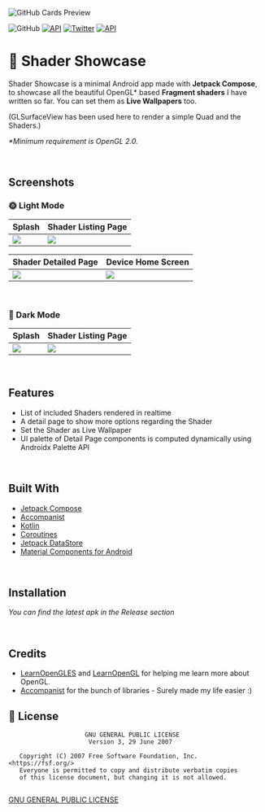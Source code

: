 ![GitHub Cards Preview](https://github.com/thelumiereguy/ShaderShowcaseApp/blob/master/screenshots/banner.png?raw=true)


![GitHub](https://img.shields.io/github/license/thelumiereguy/ShaderShowcaseApp?color=blue&style=for-the-badge) [![API](https://img.shields.io/badge/API-21%2B-orange?style=for-the-badge)](https://android-arsenal.com/api?level=21) [![Twitter](https://img.shields.io/badge/twitter-thelumiereguy-blue?style=for-the-badge)](https://twitter.com/thelumiereguy) [![API](https://img.shields.io/github/v/release/thelumiereguy/ShaderShowcaseApp?logo=android&style=for-the-badge)](https://github.com/thelumiereguy/ShaderShowcaseApp/releases/download/v1.0.0/Shader_Showcase_v1_0_0.apk)



# 🎨 Shader Showcase

Shader Showcase is a minimal Android app made with **Jetpack Compose**, to showcase all the beautiful OpenGL* based **Fragment shaders** I have written so far. You can set them as **Live Wallpapers** too. 

(GLSurfaceView has been used here to render a simple Quad and the Shaders.)

_*Minimum requirement is OpenGL 2.0._

<br />

## Screenshots

### 🌞 Light Mode

|   Splash    | Shader Listing Page 
|---	|---
|  ![](https://github.com/thelumiereguy/ShaderShowcaseApp/blob/master/screenshots/light_splash.png)    |  ![](https://github.com/thelumiereguy/ShaderShowcaseApp/blob/master/screenshots/home_light.png)   

|   Shader Detailed Page |   Device Home Screen |
|---  |---
|   ![](https://github.com/thelumiereguy/ShaderShowcaseApp/blob/master/screenshots/detail_page_expanded.png)  | ![](https://github.com/thelumiereguy/ShaderShowcaseApp/blob/master/screenshots/device_home_wallpaper.png)

<br />

### 🌚 Dark Mode

|   Splash    | Shader Listing Page 
|---	|---
|  ![](https://github.com/thelumiereguy/ShaderShowcaseApp/blob/master/screenshots/dark_splash.png)    |  ![](https://github.com/thelumiereguy/ShaderShowcaseApp/blob/master/screenshots/home_dark.png)   

<br />

## Features
- List of included Shaders rendered in realtime
- A detail page to show more options regarding the Shader
- Set the Shader as Live Wallpaper
- UI palette of Detail Page components is computed dynamically using Androidx Palette API

<br />

## Built With

- [Jetpack Compose](https://developer.android.com/jetpack/compose)
- [Accompanist](https://github.com/google/accompanist)
- [Kotlin](https://kotlinlang.org/)
- [Coroutines](https://kotlinlang.org/docs/reference/coroutines-overview.html)
- [Jetpack DataStore](https://developer.android.com/topic/libraries/architecture/datastore)
- [Material Components for Android](https://github.com/material-components/material-components-android)

<br />

## Installation  
  _You can find the latest apk in the Release section_
  
<br />

## Credits  

- [LearnOpenGLES](https://www.learnopengles.com/) and [LearnOpenGL](https://learnopengl.com/) for helping me learn more about OpenGL.
- [Accompanist](https://github.com/google/accompanist) for the bunch of libraries - Surely made my life easier :)
 
 ## 🔖 License
 
 ```
                      GNU GENERAL PUBLIC LICENSE
                       Version 3, 29 June 2007
                       
    Copyright (C) 2007 Free Software Foundation, Inc. <https://fsf.org/>
    Everyone is permitted to copy and distribute verbatim copies
    of this license document, but changing it is not allowed.
    
 ```
 [GNU GENERAL PUBLIC LICENSE](https://github.com/thelumiereguy/ShaderShowcaseApp/blob/master/LICENSE)
 
